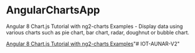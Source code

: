 # AngularChartsApp

Angular 8 Chart.js Tutorial with ng2-charts Examples - Display data using various charts such as pie chart, bar chart, radar, doughnut or bubble chart.

[Angular 8 Chart.js Tutorial with ng2-charts Examples](https://www.positronx.io/angular-chart-js-tutorial-with-ng2-charts-examples/)"# IOT-AUNAR-V2" 
